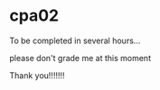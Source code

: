 # cpa02
To be completed in several hours... 

please don't grade me at this moment

Thank you!!!!!!!
